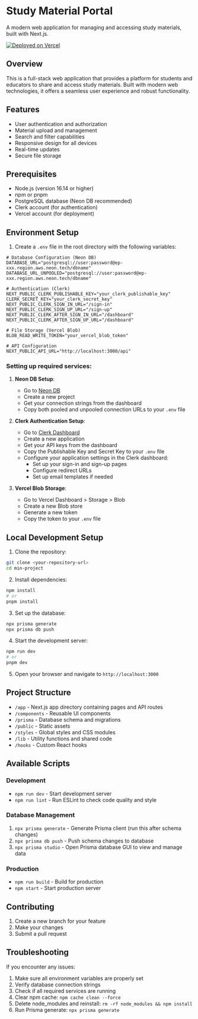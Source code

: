 # Study Material Portal

A modern web application for managing and accessing study materials, built with Next.js.

[![Deployed on Vercel](https://img.shields.io/badge/Deployed%20on-Vercel-black?style=for-the-badge&logo=vercel)](https://vercel.com/thearc3000-gmailcoms-projects/v0-study-material-portal-design)

## Overview

This is a full-stack web application that provides a platform for students and educators to share and access study materials. Built with modern web technologies, it offers a seamless user experience and robust functionality.

## Features

- User authentication and authorization
- Material upload and management
- Search and filter capabilities
- Responsive design for all devices
- Real-time updates
- Secure file storage

## Prerequisites

- Node.js (version 16.14 or higher)
- npm or pnpm
- PostgreSQL database (Neon DB recommended)
- Clerk account (for authentication)
- Vercel account (for deployment)

## Environment Setup

1. Create a `.env` file in the root directory with the following variables:

```env
# Database Configuration (Neon DB)
DATABASE_URL="postgresql://user:password@ep-xxx.region.aws.neon.tech/dbname"
DATABASE_URL_UNPOOLED="postgresql://user:password@ep-xxx.region.aws.neon.tech/dbname"

# Authentication (Clerk)
NEXT_PUBLIC_CLERK_PUBLISHABLE_KEY="your_clerk_publishable_key"
CLERK_SECRET_KEY="your_clerk_secret_key"
NEXT_PUBLIC_CLERK_SIGN_IN_URL="/sign-in"
NEXT_PUBLIC_CLERK_SIGN_UP_URL="/sign-up"
NEXT_PUBLIC_CLERK_AFTER_SIGN_IN_URL="/dashboard"
NEXT_PUBLIC_CLERK_AFTER_SIGN_UP_URL="/dashboard"

# File Storage (Vercel Blob)
BLOB_READ_WRITE_TOKEN="your_vercel_blob_token"

# API Configuration
NEXT_PUBLIC_API_URL="http://localhost:3000/api"
```

### Setting up required services:

1. **Neon DB Setup**:

   - Go to [Neon DB](https://neon.tech)
   - Create a new project
   - Get your connection strings from the dashboard
   - Copy both pooled and unpooled connection URLs to your `.env` file

2. **Clerk Authentication Setup**:

   - Go to [Clerk Dashboard](https://dashboard.clerk.dev)
   - Create a new application
   - Get your API keys from the dashboard
   - Copy the Publishable Key and Secret Key to your `.env` file
   - Configure your application settings in the Clerk dashboard:
     - Set up your sign-in and sign-up pages
     - Configure redirect URLs
     - Set up email templates if needed

3. **Vercel Blob Storage**:

   - Go to Vercel Dashboard > Storage > Blob
   - Create a new Blob store
   - Generate a new token
   - Copy the token to your `.env` file

## Local Development Setup

1. Clone the repository:

```bash
git clone <your-repository-url>
cd min-project
```

2. Install dependencies:

```bash
npm install
# or
pnpm install
```

3. Set up the database:

```bash
npx prisma generate
npx prisma db push
```

4. Start the development server:

```bash
npm run dev
# or
pnpm dev
```

5. Open your browser and navigate to `http://localhost:3000`

## Project Structure

- `/app` - Next.js app directory containing pages and API routes
- `/components` - Reusable UI components
- `/prisma` - Database schema and migrations
- `/public` - Static assets
- `/styles` - Global styles and CSS modules
- `/lib` - Utility functions and shared code
- `/hooks` - Custom React hooks

## Available Scripts

### Development

- `npm run dev` - Start development server
- `npm run lint` - Run ESLint to check code quality and style

### Database Management

1. `npx prisma generate` - Generate Prisma client (run this after schema changes)
2. `npx prisma db push` - Push schema changes to database
3. `npx prisma studio` - Open Prisma database GUI to view and manage data

### Production

- `npm run build` - Build for production
- `npm start` - Start production server

## Contributing

1. Create a new branch for your feature
2. Make your changes
3. Submit a pull request

## Troubleshooting

If you encounter any issues:

1. Make sure all environment variables are properly set
2. Verify database connection strings
3. Check if all required services are running
4. Clear npm cache: `npm cache clean --force`
5. Delete node_modules and reinstall: `rm -rf node_modules && npm install`
6. Run Prisma generate: `npx prisma generate`
